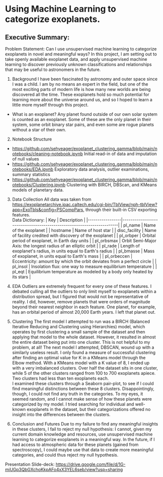 # Using Machine Learning to categorize exoplanets.
## Executive Summary:

Problem Statement:  Can I use unsupervised machine learning to categorize exoplanets in novel and meaningful ways?
In this project, I am setting out to take openly available exoplanet data, and apply unsupervised machine learning to discover previously unknown classifications and relationships that may be useful to astronomers in the future.

1. Background
I have been fascinated by astronomy and outer space since I was a child.  I am by no means an expert in the field, but one of the most exciting parts of modern life is how many new worlds are being discovered all the time. These exoplanets hold so much potential for learning more about the universe around us, and so I hoped to learn a little more myself through this project.
 - What is an exoplanet?  Any planet found outside of our own solar system is counted as an exoplanet.  Some of these are the only planet in their system, some orbit binary star pairs, and even some are rogue planets without a star of their own.

2. Notebook Structure
  - https://github.com/sehyeager/exoplanet_clustering_gamma/blob/main/notebooks/cleaning-notebook.ipynb Initial read-in of data and imputation of null values
  - https://github.com/sehyeager/exoplanet_clustering_gamma/blob/main/notebooks/EDA.ipynb Exploratory data analysis, outlier examinations, summary statistics
  - https://github.com/sehyeager/exoplanet_clustering_gamma/blob/main/notebooks/Clustering.ipynb Clustering with BIRCH, DBScan, and KMeans models of planetary data.  

3. Data Collection
All data was taken from https://exoplanetarchive.ipac.caltech.edu/cgi-bin/TblView/nph-tblView?app=ExoTbls&config=PSCompPars, through their built-in CSV exporting features.  
Data Dictionary:
| Key             | Description                                                            |
|-----------------|------------------------------------------------------------------------|
| pl_name         | Name of the exoplanet                                                  |
| hostname        | Name of host star                                                      |
| disc_facility   | Name of facility credited with discovery of the exoplanet              |
| pl_orbper       | Orbital period of exoplanet, in Earth day units                        |
| pl_orbsmax      | Orbit Semi-Major Axis: the longest radius of an elliptic orbit         |
| pl_rade         | Length of exoplanet's radius, in units equal to Earth's radius         |
| pl_bmasse       | Mass of exoplanet, in units equal to Earth's mass                      |
| pl_orbeccen     | Eccentricity: amount by which the orbit deviates from a perfect circle |
| pl_insol        | Insolation flux: one way to measure equilibrium temperature            |
| pl_eqt          | Equilibrium temperature as modeled by a body only heated by its stars  |


4. EDA
Outliers are extremely frequent for every one of these features.  I debated culling all the outliers to only limit myself to exoplanets within a distribution spread, but I figured that would not be representative of reality.   I did, however, remove planets that were orders of magnitude beyond their nearest neighbor in each feature.  One planet, for example, has an orbital period of almost 20,000 Earth years.  I left that planet out.

5. Clustering
The first model I attempted to run was a BIRCH (Balanced Iterative Reducing and Clustering using Hierarchies) model, which operates by first clustering a small sample of the dataset and then applying that model to the whole dataset.  However, it resulted in almost the entire dataset being put into one cluster.  This is not helpful to my problem, at all!  The next model I attempted, DBSCAN, wound up with a similarly useless result.
I only found a measure of successful clustering after finding an optimal value for K in a KMeans model through the Elbow method.  With a KMeans model with a K value of 8, I ended up with a very imbalanced clusters.  Over half the dataset sits in one cluster, while 5 of the other clusters ranged from 100 to 700 exoplanets apiece.  Two clusters had less than ten exoplanets each.  
I examined these clusters through a Seaborn pair-plot, to see if I could find meaningful distinctions between these 8 clusters.  Disappointingly, though, I could not find any truth in the categories.  To my eyes, it seemed random, and I cannot make sense of how these planets were categorized by my model.  I tried searching for individual and well-known exoplanets in the dataset, but their categorizations offered no insight into the differences between the clusters.  

6. Conclusion and Futures
Due to my failure to find any meaningful insights in these clusters, I fail to reject my null hypothesis:  I cannot, given my current domain knowledge and resources, use unsupervised machine learning to categorize exoplanets in a meaningful way. In the future, if I had access to atmospheric data for these planets (gained from spectroscopy), I could maybe use that data to create more meaningful categories, and could thus reject my null hypothesis.  

Presentation Slide-deck: https://drive.google.com/file/d/1G-miUGp3QbGXchoKkpAFo4xX3YEL6seb/view?usp=sharing